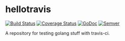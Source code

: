 # hellotravis

[![Build Status](https://travis-ci.org/alexanderfahlke/hellotravis-golang.svg)](https://travis-ci.org/alexanderfahlke/hellotravis-golang) [![Coverage Status](https://coveralls.io/repos/alexanderfahlke/hellotravis-golang/badge.svg?branch=master&service=github)](https://coveralls.io/github/alexanderfahlke/hellotravis-golang?branch=master) [![GoDoc](https://godoc.org/github.com/alexanderfahlke/hellotravis-golang?status.svg)](https://godoc.org/github.com/alexanderfahlke/hellotravis-golang) [![Semver](http://img.shields.io/SemVer/2.0.0.png)](http://semver.org/spec/v2.0.0.html)

A repository for testing golang stuff with travis-ci.
